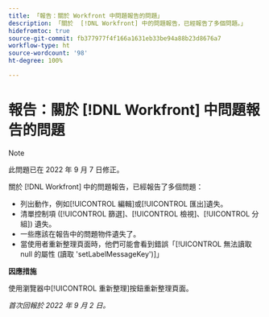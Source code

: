 ```yaml
---
title: 「報告：關於 Workfront 中問題報告的問題」
description: 「關於  [!DNL Workfront] 中的問題報告，已經報告了多個問題。」
hidefromtoc: true
source-git-commit: fb377977f4f166a1631eb33be94a88b23d8676a7
workflow-type: ht
source-wordcount: '98'
ht-degree: 100%

---
```



# 報告：關於 [!DNL Workfront] 中問題報告的問題

>[!NOTE]
>
>此問題已在 2022 年 9 月 7 日修正。

關於 [!DNL Workfront] 中的問題報告，已經報告了多個問題：

* 列出動作，例如[!UICONTROL 編輯]或[!UICONTROL 匯出]遺失。
* 清單控制項 ([!UICONTROL 篩選]、[!UICONTROL 檢視]、[!UICONTROL 分組]) 遺失。
* 一些應該在報告中的問題物件遺失了。
* 當使用者重新整理頁面時，他們可能會看到錯誤「[!UICONTROL 無法讀取 null 的屬性 (讀取 &#39;setLabelMessageKey&#39;)]」

**因應措施**

使用瀏覽器中[!UICONTROL 重新整理]按鈕重新整理頁面。

_首次回報於 2022 年 9 月 2 日。_

